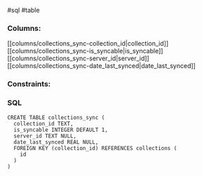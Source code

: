 #sql #table 

### Columns:
[[columns/collections_sync-collection_id|collection_id]]
[[columns/collections_sync-is_syncable|is_syncable]]
[[columns/collections_sync-server_id|server_id]]
[[columns/collections_sync-date_last_synced|date_last_synced]]

### Constraints:

### SQL
```sqlite
CREATE TABLE collections_sync (
  collection_id TEXT,
  is_syncable INTEGER DEFAULT 1,
  server_id TEXT NULL,
  date_last_synced REAL NULL,
  FOREIGN KEY (collection_id) REFERENCES collections (
    id
  )
)
```